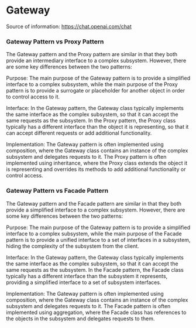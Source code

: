 ﻿# Gateway

Source of information: https://chat.openai.com/chat

### Gateway Pattern vs Proxy Pattern

The Gateway pattern and the Proxy pattern are similar in that 
they both provide an intermediary interface to a complex 
subsystem. However, there are some key differences between the 
two patterns:

Purpose: The main purpose of the Gateway pattern is to provide 
a simplified interface to a complex subsystem, while the main 
purpose of the Proxy pattern is to provide a surrogate or 
placeholder for another object in order to control access to it.

Interface: In the Gateway pattern, the Gateway class typically 
implements the same interface as the complex subsystem, so that 
it can accept the same requests as the subsystem. In the Proxy 
pattern, the Proxy class typically has a different interface 
than the object it is representing, so that it can accept 
different requests or add additional functionality.

Implementation: The Gateway pattern is often implemented 
using composition, where the Gateway class contains an 
instance of the complex subsystem and delegates requests to it. 
The Proxy pattern is often implemented using inheritance, 
where the Proxy class extends the object it is representing 
and overrides its methods to add additional functionality 
or control access.

### Gateway Pattern vs Facade Pattern

The Gateway pattern and the Facade pattern are similar in 
that they both provide a simplified interface to a complex 
subsystem. However, there are some key differences between 
the two patterns:

Purpose: The main purpose of the Gateway pattern is to 
provide a simplified interface to a complex subsystem, 
while the main purpose of the Facade pattern is to provide 
a unified interface to a set of interfaces in a subsystem, 
hiding the complexity of the subsystem from the client.

Interface: In the Gateway pattern, the Gateway class 
typically implements the same interface as the complex 
subsystem, so that it can accept the same requests as the 
subsystem. In the Facade pattern, the Facade class 
typically has a different interface than the subsystem it 
represents, providing a simplified interface to a set of 
subsystem interfaces.

Implementation: The Gateway pattern is often implemented 
using composition, where the Gateway class contains an 
instance of the complex subsystem and delegates requests 
to it. The Facade pattern is often implemented using 
aggregation, where the Facade class has references to the 
objects in the subsystem and delegates requests to them.